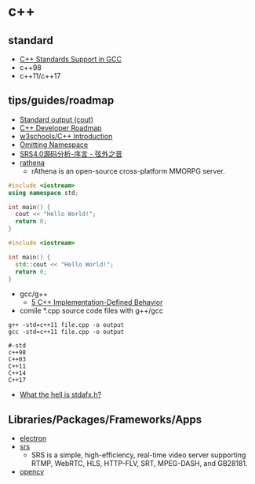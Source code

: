 # c++

## standard

* [C++ Standards Support in GCC](https://gcc.gnu.org/projects/cxx-status.html)
* c++98
* c++11/c++17

## tips/guides/roadmap

* [Standard output (cout)](https://cplusplus.com/doc/tutorial/basic_io/)
* [C++ Developer Roadmap](https://roadmap.sh/cpp)
* [w3schools/C++ Introduction](https://www.w3schools.com/cpp/cpp_intro.asp)
* [Omitting Namespace](https://www.w3schools.com/cpp/cpp_syntax.asp)
* [SRS4.0源码分析-序言 - 弦外之音](https://www.xianwaizhiyin.net/?p=947)
* [rathena](https://github.com/rathena/rathena/tree/master)
  * rAthena is an open-source cross-platform MMORPG server. 

```c++
#include <iostream>
using namespace std;

int main() {
  cout << "Hello World!";
  return 0;
} 
```

```c++
#include <iostream>

int main() {
  std::cout << "Hello World!";
  return 0;
} 
```

* gcc/g++
  * [5 C++ Implementation-Defined Behavior](https://gcc.gnu.org/onlinedocs/gcc/C_002b_002b-Implementation.html)
* comile *.cpp source code files with g++/gcc

```shell
g++ -std=c++11 file.cpp -o output
gcc -std=c++11 file.cpp -o output

#-std
c++98
C++03
C++11
C++14
C++17
```

* [What the hell is stdafx.h?](https://learn.microsoft.com/en-us/cpp/build/creating-precompiled-header-files?view=msvc-170)

## Libraries/Packages/Frameworks/Apps

* [electron](https://github.com/electron/electron)
* [srs](https://github.com/ossrs/srs)
  * SRS is a simple, high-efficiency, real-time video server supporting RTMP, WebRTC, HLS, HTTP-FLV, SRT, MPEG-DASH, and GB28181.
* [opencv](https://github.com/opencv/opencv)
